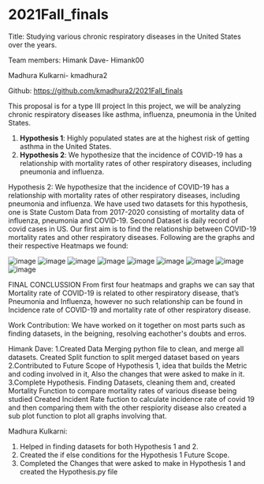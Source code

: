 # 2021Fall_finals

Title: Studying various chronic respiratory diseases in the United States over the years.

Team members:
Himank Dave- Himank00

Madhura Kulkarni- kmadhura2

Github: https://github.com/kmadhura2/2021Fall_finals

This proposal is for a type III project
In this project, we will be analyzing chronic respiratory diseases like asthma, influenza, pneumonia in the United States.

1) **Hypothesis 1**: Highly populated states are at the highest risk of getting asthma in the United States.
2) **Hypothesis 2**: We hypothesize that the incidence of COVID-19 has a relationship with mortality rates of other respiratory diseases, including pneumonia and influenza.


Hypothesis 2: We hypothesize that the incidence of COVID-19 has a relationship with mortality rates of other respiratory diseases, including pneumonia and influenza.
We have used two datasets for this hypothesis, one is State Custom Data from 2017-2020 consisting of mortality data of influenza, pneumonia and COVID-19. Second Dataset is daily record of covid cases in US.
Our first aim is to find the relationship between COVID-19 mortality rates and other respiratory diseases.
Following are the graphs and their respective Heatmaps we found:
                 
![image](https://user-images.githubusercontent.com/89708116/145724063-c0703f70-7aa3-4403-8892-1ca3a49f3d28.png)
![image](https://user-images.githubusercontent.com/89708116/145724068-4081f282-48fd-4200-8737-18760713d963.png)
![image](https://user-images.githubusercontent.com/89708116/145724076-52296bbb-b7ec-4050-b5b1-95bcdbbbc943.png)
![image](https://user-images.githubusercontent.com/89708116/145724078-b12763b4-de6f-40ae-8d14-c23a81f8d732.png)
![image](https://user-images.githubusercontent.com/89708116/145724083-bbc5d6d1-2a3d-48ef-b731-554b78adc3c0.png)
![image](https://user-images.githubusercontent.com/89708116/145724088-fd62befa-ee40-49bf-a6c6-2f6c6691d0b1.png)
![image](https://user-images.githubusercontent.com/89708116/145724089-9ecc8548-c721-42d9-9814-59b8e61f15db.png)
![image](https://user-images.githubusercontent.com/89708116/145724092-ce43a12f-a48c-417b-b5a4-48f5af775644.png)
![image](https://user-images.githubusercontent.com/89708116/145724098-f6bc73c3-a2aa-4a53-ac58-ba4383cdc979.png)

 
FINAL CONCLUSSION
From first four heatmaps and graphs we can say that Mortality rate of COVID-19 is related to other respiratory disease, that’s Pneumonia and Influenza, however no such relationship can be found in Incidence rate of COVID-19 and mortality rate of other respiratory disease.

Work Contribution:
We have worked on it together on most parts such as finding datasets, in the beigning, resolving eachother's doubts and erros.

Himank Dave:
1.Created Data Merging python file to clean, and merge all datasets. Created Split function to split merged dataset based on years  
2.Contributed to Future Scope of Hypothesis 1, idea that builds the Metric and coding involved in it, Also the changes that were asked to make in it.
3.Complete Hypothesis. Finding Datasets, cleaning them and, created Mortality Function to compare mortality rates of various disease being studied
  Created Incident Rate fuction to calculate incidence rate of covid 19 and then comparing them with the other respiority disease also created a sub plot function to 
  plot all graphs involving that.
  
  Madhura Kulkarni:
  1. Helped in finding datasets for both Hypothesis 1 and 2.
  2. Created the if else conditions for the Hypothesis 1 Future Scope.
  3. Completed the Changes that were asked to make in Hypothesis 1 and created the Hypothesis.py file
